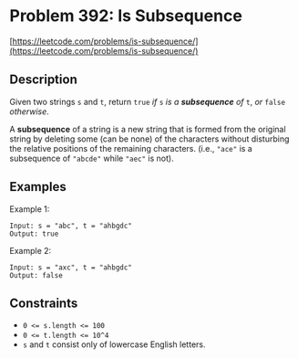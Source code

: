 # Problem 392: Is Subsequence

[https://leetcode.com/problems/is-subsequence/](https://leetcode.com/problems/is-subsequence/)

## Description

Given two strings `s` and `t`, return `true` *if* `s` *is a **subsequence** of* `t`, *or* `false` *otherwise*.

A **subsequence** of a string is a new string that is formed from the original string by deleting some (can be none) of the characters without disturbing the relative positions of the remaining characters. (i.e., `"ace"` is a subsequence of `"abcde"` while `"aec"` is not).

## Examples

Example 1:
```
Input: s = "abc", t = "ahbgdc"
Output: true
```

Example 2:
```
Input: s = "axc", t = "ahbgdc"
Output: false
```

## Constraints

- `0 <= s.length <= 100`
- `0 <= t.length <= 10^4`
- `s` and `t` consist only of lowercase English letters.
